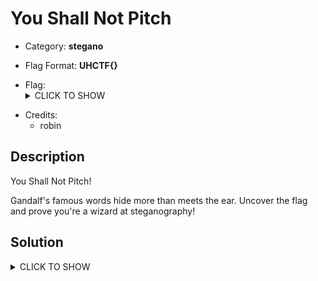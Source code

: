 # You Shall Not Pitch

<!-- crypto, forensics, osint, reversing, stegano, websec, misc -->
* Category: **stegano**
  
<!-- * "uhctf{...}": must match regex "uhctf{([a-z0-9]+-)*[0-9a-f]{6}}" -->
<!-- * "free-form": anything goes, mention in description what to look for -->
* Flag Format: **UHCTF{}**

<!-- {{FLAG_TYPE}} can be "static" or "regex" -->
* Flag: <details><summary>CLICK TO SHOW</summary><ul><ul>
<li>static: <code>UHCTF{CAN_YOU_HEAR_ME?}</code></li>
</ul></ul></details>

<!-- Only enter people's first name in lowercase, it will be changed later -->
* Credits:
    * robin

## Description

You Shall Not Pitch!

Gandalf's famous words hide more than meets the ear. Uncover the flag and prove you're a wizard at steganography!

## Solution

<details><summary>CLICK TO SHOW</summary><ul><ul>
Run "steghide" on the file without passphrase
Then open the resulting .ogg file in Audacity

Play around with the spectogram and settings until you can see the flag; this requires the spectogram range to be set to a higher frequency as is hinted at in the metadata "There seems to be quite a lot of noises going on above 6k Hz".


</ul></ul></details>

